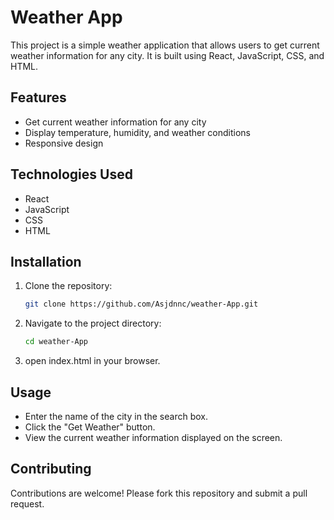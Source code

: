 # Weather App

This project is a simple weather application that allows users to get current weather information for any city. It is built using React, JavaScript, CSS, and HTML.

## Features

- Get current weather information for any city
- Display temperature, humidity, and weather conditions
- Responsive design

## Technologies Used

- React
- JavaScript
- CSS
- HTML

## Installation

1. Clone the repository:
   ```bash
   git clone https://github.com/Asjdnnc/weather-App.git
   ```
2. Navigate to the project directory:
   ```bash
   cd weather-App
   ```
3. open index.html in your browser.

## Usage
- Enter the name of the city in the search box.
- Click the "Get Weather" button.
- View the current weather information displayed on the screen.

## Contributing
Contributions are welcome! Please fork this repository and submit a pull request.
